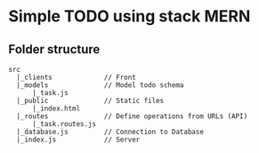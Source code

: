 # Simple TODO using stack MERN

## Folder structure
```
src
  |_clients             // Front
  |_models              // Model todo schema
      |_task.js
  |_public              // Static files
      |_index.html
  |_routes              // Define operations from URLs (API)
      |_task.routes.js  
  |_database.js         // Connection to Database
  |_index.js            // Server
```
